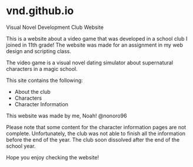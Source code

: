 # vnd.github.io
Visual Novel Development Club Website

This is a website about a video game that was developed in a school club I joined in 11th grade!
The website was made for an assignment in my web design and scripting class.

The video game is a visual novel dating simulator about supernatural characters in a magic school.

This site contains the following:
- About the club
- Characters
- Character Information 

This website was made by me, Noah! @nonoro96

Please note that some content for the character information pages are not complete.
Unfortunately, the club was not able to finish all the information before the end of the year.
The club soon dissolved after the end of the school year.

Hope you enjoy checking the website!
